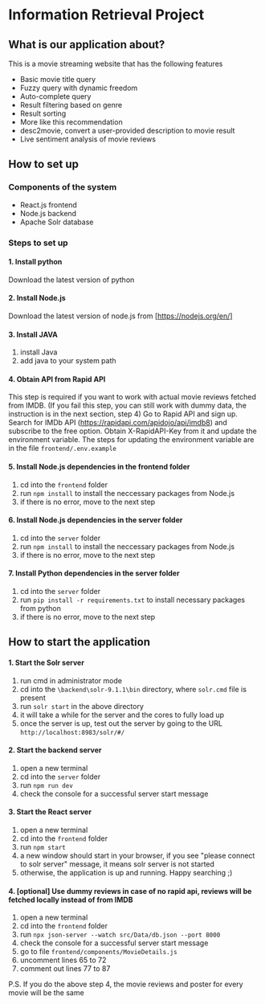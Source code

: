 # Information Retrieval Project
## What is our application about?
This is a movie streaming website that has the following features
- Basic movie title query
- Fuzzy query with dynamic freedom
- Auto-complete query
- Result filtering based on genre
- Result sorting
- More like this recommendation
- desc2movie, convert a user-provided description to movie result
- Live sentiment analysis of movie reviews

## How to set up

### Components of the system
- React.js frontend
- Node.js backend 
- Apache Solr database

### Steps to set up

#### 1. Install python
Download the latest version of python

#### 2. Install Node.js
Download the latest version of node.js from [https://nodejs.org/en/]

#### 3. Install JAVA
1. install Java
2. add java to your system path

#### 4. Obtain API from Rapid API
This step is required if you want to work with actual movie reviews fetched from IMDB. (If you fail this step, you can still work with dummy data, the instruction is in the next section, step 4) Go to Rapid API and sign up. Search for IMDb API (https://rapidapi.com/apidojo/api/imdb8) and subscribe to the free option. Obtain X-RapidAPI-Key from it and update the environment variable. The steps for updating the environment variable are in the file `frontend/.env.example`

#### 5. Install Node.js dependencies in the frontend folder
1. cd into the `frontend` folder
2. run `npm install` to install the neccessary packages from Node.js
3. if there is no error, move to the next step

#### 6. Install Node.js dependencies in the server folder
1. cd into the `server` folder
2. run `npm install` to install the neccessary packages from Node.js
3. if there is no error, move to the next step

#### 7. Install Python dependencies in the server folder
1. cd into the `server` folder
2. run `pip install -r requirements.txt` to install necessary packages from python
3. if there is no error, move to the next step

## How to start the application

#### 1. Start the Solr server
1. run cmd in administrator mode
2. cd into the `\backend\solr-9.1.1\bin` directory, where `solr.cmd` file is present
3. run `solr start` in the above directory
4. it will take a while for the server and the cores to fully load up
5. once the server is up, test out the server by going to the URL `http://localhost:8983/solr/#/`

#### 2. Start the backend server
1. open a new terminal
2. cd into the `server` folder
3. run `npm run dev`
4. check the console for a successful server start message

#### 3. Start the React server
1. open a new terminal
2. cd into the `frontend` folder
3. run `npm start`
4. a new window should start in your browser, if you see "please connect to solr server" message, it means solr server is not started 
5. otherwise, the application is up and running. Happy searching ;)

#### 4. [optional] Use dummy reviews in case of no rapid api, reviews will be fetched locally instead of from IMDB
1. open a new terminal
2. cd into the `frontend` folder
3. run `npx json-server --watch src/Data/db.json --port 8000`
4. check the console for a successful server start message
5. go to file `frontend/components/MovieDetails.js`
6. uncomment lines 65 to 72
7. comment out lines 77 to 87

P.S. If you do the above step 4, the movie reviews and poster for every movie will be the same
